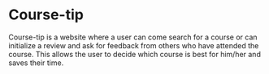 # Course-tip
Course-tip is a website where a user can come search for a course or can initialize a review and ask for feedback from others who have attended the course. This allows the user to decide which course is best for him/her and saves their time.
